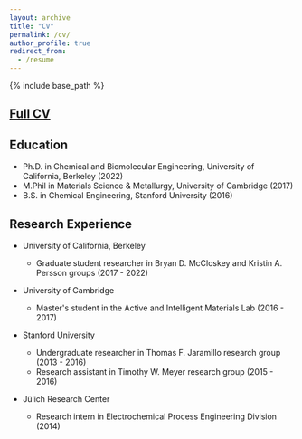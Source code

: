 ```yaml
---
layout: archive
title: "CV"
permalink: /cv/
author_profile: true
redirect_from:
  - /resume
---
```


{% include base_path %}

## [Full CV](../files/KaraFong_CV.pdf)

## Education
* Ph.D. in Chemical and Biomolecular Engineering, University of California, Berkeley (2022)
* M.Phil in Materials Science & Metallurgy, University of Cambridge (2017)
* B.S. in Chemical Engineering, Stanford University (2016)

## Research Experience

* University of California, Berkeley
  * Graduate student researcher in Bryan D. McCloskey and Kristin A. Persson groups (2017 - 2022)

* University of Cambridge
  * Master's student in the Active and Intelligent Materials Lab (2016 - 2017)
  
* Stanford University
  * Undergraduate researcher in Thomas F. Jaramillo research group (2013 - 2016)
  * Research assistant in Timothy W. Meyer research group (2015 - 2016)
  
* J&uuml;lich Research Center
  * Research intern in Electrochemical Process Engineering Division (2014)

